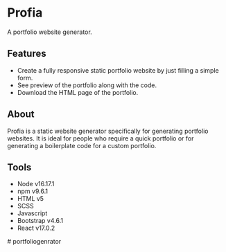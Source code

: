 # Profia

A portfolio website generator.

## Features

- Create a fully responsive static portfolio website by just filling a simple form.
- See preview of the portfolio along with the code.
- Download the HTML page of the portfolio.

## About

Profia is a static website generator specifically for generating portfolio websites. It is ideal for people who require a quick portfolio or for generating a boilerplate code for a custom portfolio.

## Tools

- Node v16.17.1
- npm v9.6.1
- HTML v5
- SCSS
- Javascript
- Bootstrap v4.6.1
- React v17.0.2

#   p o r t f o l i o g e n r a t o r  
 